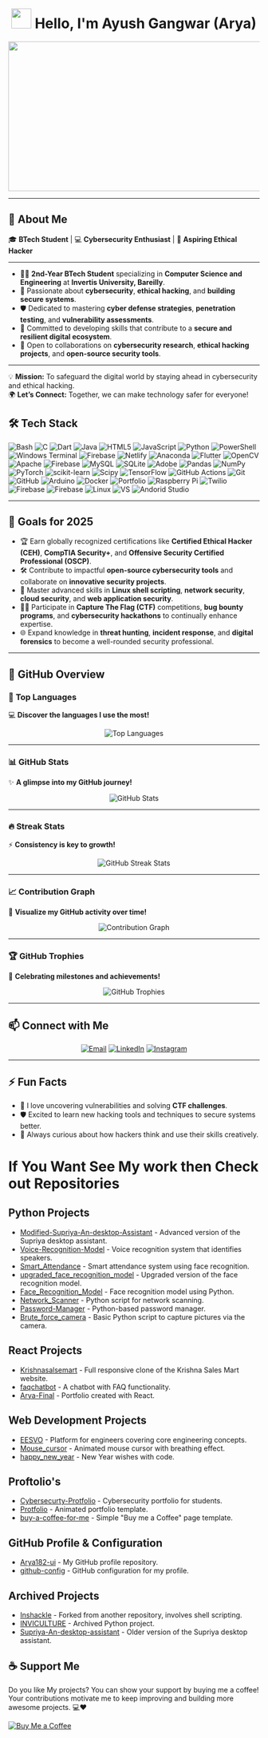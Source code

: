 
# <h1 align="center"><img src="https://media.giphy.com/media/hvRJCLFzcasrR4ia7z/giphy.gif" width="40"> Hello, I'm **Ayush Gangwar (Arya)**</h1>  
  

 <p align="center"><img src="https://media.giphy.com/media/L1R1tvI9svkIWwpVYr/giphy.gif" width="600" height="300"  /></p>


---

## 🌟 **About Me**  

🎓 **BTech Student** | 💻 **Cybersecurity Enthusiast** | 🔐 **Aspiring Ethical Hacker**  

---  

- 👨‍🎓 **2nd-Year BTech Student** specializing in **Computer Science and Engineering** at **Invertis University, Bareilly**.  
- 🚀 Passionate about **cybersecurity**, **ethical hacking**, and **building secure systems**.  
- 🛡️ Dedicated to mastering **cyber defense strategies**, **penetration testing**, and **vulnerability assessments**.  
- 🌟 Committed to developing skills that contribute to a **secure and resilient digital ecosystem**.  
- 🤝 Open to collaborations on **cybersecurity research**, **ethical hacking projects**, and **open-source security tools**.  

---  

💡 **Mission:** To safeguard the digital world by staying ahead in cybersecurity and ethical hacking.  
🌍 **Let’s Connect:** Together, we can make technology safer for everyone!


## 🛠 **Tech Stack**

![Bash](https://img.shields.io/badge/Bash-4EAA25?style=plastic&logo=gnu-bash&logoColor=white) ![C](https://img.shields.io/badge/c-%2300599C.svg?style=plastic&logo=c&logoColor=white) ![Dart](https://img.shields.io/badge/dart-%230175C2.svg?style=plastic&logo=dart&logoColor=white) ![Java](https://img.shields.io/badge/java-%23ED8B00.svg?style=plastic&logo=openjdk&logoColor=white) ![HTML5](https://img.shields.io/badge/html5-%23E34F26.svg?style=plastic&logo=html5&logoColor=white) ![JavaScript](https://img.shields.io/badge/javascript-%23323330.svg?style=plastic&logo=javascript&logoColor=%23F7DF1E) ![Python](https://img.shields.io/badge/python-3670A0?style=plastic&logo=python&logoColor=ffdd54) ![PowerShell](https://img.shields.io/badge/PowerShell-%235391FE.svg?style=plastic&logo=powershell&logoColor=white) ![Windows Terminal](https://img.shields.io/badge/Windows%20Terminal-%234D4D4D.svg?style=plastic&logo=windows-terminal&logoColor=white) ![Firebase](https://img.shields.io/badge/firebase-%23039BE5.svg?style=plastic&logo=firebase) ![Netlify](https://img.shields.io/badge/netlify-%23000000.svg?style=plastic&logo=netlify&logoColor=#00C7B7) ![Anaconda](https://img.shields.io/badge/Anaconda-%2344A833.svg?style=plastic&logo=anaconda&logoColor=white) ![Flutter](https://img.shields.io/badge/Flutter-%2302569B.svg?style=plastic&logo=Flutter&logoColor=white) ![OpenCV](https://img.shields.io/badge/opencv-%23white.svg?style=plastic&logo=opencv&logoColor=white) ![Apache](https://img.shields.io/badge/apache-%23D42029.svg?style=plastic&logo=apache&logoColor=white) ![Firebase](https://img.shields.io/badge/firebase-a08021?style=plastic&logo=firebase&logoColor=ffcd34) ![MySQL](https://img.shields.io/badge/mysql-4479A1.svg?style=plastic&logo=mysql&logoColor=white) ![SQLite](https://img.shields.io/badge/sqlite-%2307405e.svg?style=plastic&logo=sqlite&logoColor=white) ![Adobe](https://img.shields.io/badge/adobe-%23FF0000.svg?style=plastic&logo=adobe&logoColor=white) ![Pandas](https://img.shields.io/badge/pandas-%23150458.svg?style=plastic&logo=pandas&logoColor=white) ![NumPy](https://img.shields.io/badge/numpy-%23013243.svg?style=plastic&logo=numpy&logoColor=white) ![PyTorch](https://img.shields.io/badge/PyTorch-%23EE4C2C.svg?style=plastic&logo=PyTorch&logoColor=white) ![scikit-learn](https://img.shields.io/badge/scikit--learn-%23F7931E.svg?style=plastic&logo=scikit-learn&logoColor=white) ![Scipy](https://img.shields.io/badge/SciPy-%230C55A5.svg?style=plastic&logo=scipy&logoColor=%white) ![TensorFlow](https://img.shields.io/badge/TensorFlow-%23FF6F00.svg?style=plastic&logo=TensorFlow&logoColor=white) ![GitHub Actions](https://img.shields.io/badge/github%20actions-%232671E5.svg?style=plastic&logo=githubactions&logoColor=white) ![Git](https://img.shields.io/badge/git-%23F05033.svg?style=plastic&logo=git&logoColor=white) ![GitHub](https://img.shields.io/badge/github-%23121011.svg?style=plastic&logo=github&logoColor=white) ![Arduino](https://img.shields.io/badge/-Arduino-00979D?style=plastic&logo=Arduino&logoColor=white) ![Docker](https://img.shields.io/badge/docker-%230db7ed.svg?style=plastic&logo=docker&logoColor=white) ![Portfolio](https://img.shields.io/badge/Portfolio-%23000000.svg?style=plastic&logo=firefox&logoColor=#FF7139) ![Raspberry Pi](https://img.shields.io/badge/-Raspberry_Pi-C51A4A?style=plastic&logo=Raspberry-Pi) ![Twilio](https://img.shields.io/badge/Twilio-F22F46?style=plastic&logo=Twilio&logoColor=white) ![Firebase](https://img.shields.io/badge/firebase-%23039BE5.svg?style=plastic&logo=firebase) ![Firebase](https://img.shields.io/badge/firebase-a08021?style=plastic&logo=firebase&logoColor=ffcd34) ![Linux](https://img.shields.io/badge/Linux-FCC624?style=plastic&logo=linux&logoColor=black) ![VS](https://img.shields.io/badge/Visual%20Studio%20Code-0078D4?style=plastic&logo=visual-studio-code&logoColor=white)
![Andorid Studio](https://img.shields.io/badge/Android%20Studio-3DDC84?style=plastic&logo=android-studio&logoColor=white)

---

## 🎯 **Goals for 2025**  

- 🏆 Earn globally recognized certifications like **Certified Ethical Hacker (CEH)**, **CompTIA Security+**, and **Offensive Security Certified Professional (OSCP)**.  
- 🛠️ Contribute to impactful **open-source cybersecurity tools** and collaborate on **innovative security projects**.  
- 📖 Master advanced skills in **Linux shell scripting**, **network security**, **cloud security**, and **web application security**.  
- 🕵️‍♂️ Participate in **Capture The Flag (CTF)** competitions, **bug bounty programs**, and **cybersecurity hackathons** to continually enhance expertise.  
- 🌐 Expand knowledge in **threat hunting**, **incident response**, and **digital forensics** to become a well-rounded security professional.  

---

## 🚀 **GitHub Overview**

### 🌟 **Top Languages**  
💻 **Discover the languages I use the most!**  
<p align="center">
  <img src="https://github-readme-stats.vercel.app/api/top-langs?username=Arya182-ui&show_icons=true&locale=en&layout=compact&theme=radical" alt="Top Languages" />
</p>

---

### 📊 **GitHub Stats**  
✨ **A glimpse into my GitHub journey!**  
<p align="center">
  <img src="https://github-readme-stats.vercel.app/api?username=Arya182-ui&show_icons=true&locale=en&theme=radical" alt="GitHub Stats" />
</p>

---

### 🔥 **Streak Stats**  
⚡ **Consistency is key to growth!**  
<p align="center">
  <img src="https://github-readme-streak-stats.herokuapp.com/?user=Arya182-ui&theme=radical&cachebuster=1" alt="GitHub Streak Stats" />
</p>

---

### 📈 **Contribution Graph**  
📌 **Visualize my GitHub activity over time!**  
<p align="center">
  <img src="https://github-readme-activity-graph.vercel.app/graph?username=Arya182-ui&theme=juicyfresh" alt="Contribution Graph" />
</p>

---

### 🏆 **GitHub Trophies**  
🏅 **Celebrating milestones and achievements!**  
<p align="center">
  <img src="https://github-profile-trophy.vercel.app/?username=Arya182-ui&theme=radical&margin-w=15&margin-h=15" alt="GitHub Trophies" />
</p>

---

## 📫 **Connect with Me**  
<p align="center">
  <a href="mailto:arya119000@gmail.com"><img src="https://img.shields.io/badge/Email-D14836?style=for-the-badge&logo=gmail&logoColor=white" alt="Email" /></a>
  <a href="https://www.linkedin.com/in/ayush-gangwar-3b3526237/"><img src="https://img.shields.io/badge/LinkedIn-0077B5?style=for-the-badge&logo=linkedin&logoColor=white" alt="LinkedIn" /></a>
  <a href="https://www.instagram.com/i_am_arya119/profilecard/?igsh=cTN5YWxhdjMyaG52"><img src="https://img.shields.io/badge/Instagram-E4405F?style=for-the-badge&logo=instagram&logoColor=white" alt="Instagram" /></a>
</p>

---

## ⚡ **Fun Facts**  
- 🔎 I love uncovering vulnerabilities and solving **CTF challenges**.  
- 🛡️ Excited to learn new hacking tools and techniques to secure systems better.  
- 🤔 Always curious about how hackers think and use their skills creatively.


# If You Want See My work then Check out Repositories

## Python Projects
- [Modified-Supriya-An-desktop-Assistant](https://github.com/Arya182-ui/Modified-Supriya-An-desktop-Assistant) - Advanced version of the Supriya desktop assistant.
- [Voice-Recognition-Model](https://github.com/Arya182-ui/Voice-Recognition-Model) - Voice recognition system that identifies speakers.
- [Smart_Attendance](https://github.com/Arya182-ui/Smart_Attendance) - Smart attendance system using face recognition.
- [upgraded_face_recognition_model](https://github.com/Arya182-ui/upgraded_face_recognition_model) - Upgraded version of the face recognition model.
- [Face_Recognition_Model](https://github.com/Arya182-ui/Face_Recognition_Model) - Face recognition model using Python.
- [Network_Scanner](https://github.com/Arya182-ui/Network_Scanner) - Python script for network scanning.
- [Password-Manager](https://github.com/Arya182-ui/Password-Manager) - Python-based password manager.
- [Brute_force_camera](https://github.com/Arya182-ui/Brute_force_camera) - Basic Python script to capture pictures via the camera.

  
## React Projects
- [Krishnasalsemart](https://github.com/Arya182-ui/Krishnasalsemart) - Full responsive clone of the Krishna Sales Mart website.
- [faqchatbot](https://github.com/Arya182-ui/faqchatbot) - A chatbot with FAQ functionality.
- [Arya-Final](https://github.com/Arya182-ui/Arya-Final) - Portfolio created with React.


## Web Development Projects
- [EESVO](https://github.com/Arya182-ui/EESVO) - Platform for engineers covering core engineering concepts.
- [Mouse_cursor](https://github.com/Arya182-ui/Mouse_cursor) - Animated mouse cursor with breathing effect.
- [happy_new_year](https://github.com/Arya182-ui/happy_new_year) - New Year wishes with code.

## Proftolio's
- [Cybersecurty-Protfolio](https://github.com/Arya182-ui/Cybersecurty-Protfolio) - Cybersecurity portfolio for students.
- [Protfolio](https://github.com/Arya182-ui/Protfolio) - Animated portfolio template.
- [buy-a-coffee-for-me](https://github.com/Arya182-ui/buy-a-coffee-for-me) - Simple "Buy me a Coffee" page template.


## GitHub Profile & Configuration
- [Arya182-ui](https://github.com/Arya182-ui/Arya182-ui) - My GitHub profile repository.
- [github-config](https://github.com/Arya182-ui/github-config) - GitHub configuration for my profile.

## Archived Projects
- [Inshackle](https://github.com/Arya182-ui/Inshackle) - Forked from another repository, involves shell scripting.
- [INVICULTURE](https://github.com/Arya182-ui/INVICULTURE) - Archived Python project.
- [Supriya-An-desktop-assistant](https://github.com/Arya182-ui/Supriya-An-desktop-assistant) - Older version of the Supriya desktop assistant.

## ☕ Support Me

Do you like My projects? You can show your support by buying me a coffee! Your contributions motivate me to keep improving and building more awesome projects. 💻❤  

[![Buy Me a Coffee](https://www.buymeacoffee.com/assets/img/custom_images/orange_img.png)](http://buymeacoffee.com/Arya182)

